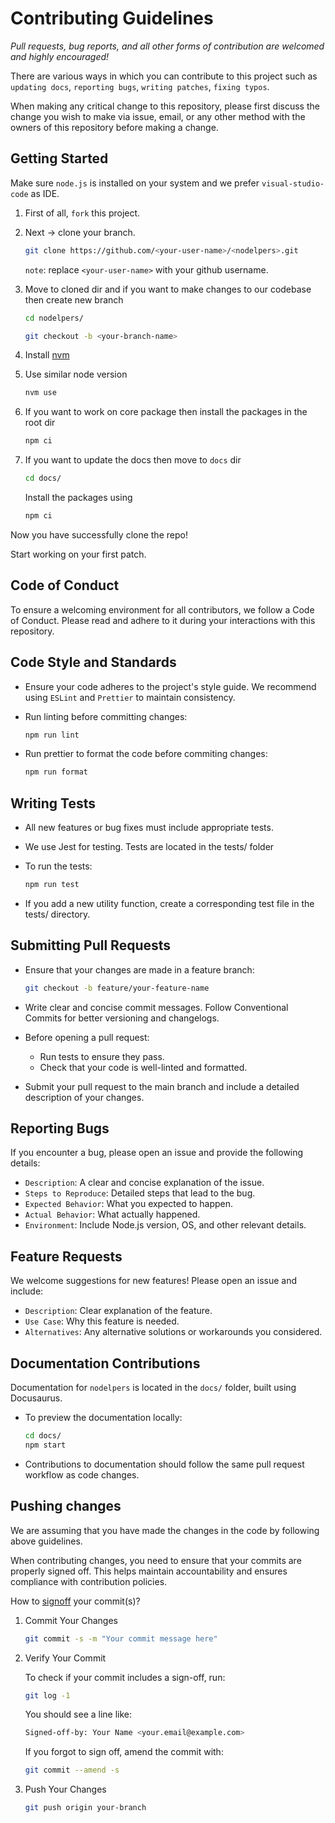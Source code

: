 # Contributing Guidelines

_Pull requests, bug reports, and all other forms of contribution are welcomed and highly encouraged!_

There are various ways in which you can contribute to this project such as `updating docs`, `reporting bugs`, `writing patches`, `fixing typos`.

When making any critical change to this repository, please first discuss the change you wish to make via issue, email, or any other method with the owners of this repository before making a change.

## Getting Started

Make sure `node.js` is installed on your system and we prefer `visual-studio-code` as IDE.

1. First of all, `fork` this project.
2. Next -> clone your branch.

   ```bash
   git clone https://github.com/<your-user-name>/<nodelpers>.git
   ```

   `note`: replace `<your-user-name>` with your github username.

3. Move to cloned dir and if you want to make changes to our codebase then create new branch

   ```bash
   cd nodelpers/

   git checkout -b <your-branch-name>
   ```

4. Install [nvm](https://github.com/nvm-sh/nvm?tab=readme-ov-file#install--update-script)

5. Use similar node version

   ```bash
   nvm use
   ```

6. If you want to work on core package then install the packages in the root dir

   ```bash
   npm ci
   ```

7. If you want to update the docs then move to `docs` dir

   ```bash
   cd docs/
   ```

   Install the packages using

   ```bash
   npm ci
   ```

Now you have successfully clone the repo!

Start working on your first patch.

## Code of Conduct

To ensure a welcoming environment for all contributors, we follow a Code of Conduct. Please read and adhere to it during your interactions with this repository.

## Code Style and Standards

- Ensure your code adheres to the project's style guide. We recommend using `ESLint` and `Prettier` to maintain consistency.
- Run linting before committing changes:

  ```bash
  npm run lint
  ```

- Run prettier to format the code before commiting changes:

  ```bash
  npm run format
  ```

## Writing Tests

- All new features or bug fixes must include appropriate tests.
- We use Jest for testing. Tests are located in the tests/ folder
- To run the tests:

  ```bash
  npm run test
  ```

- If you add a new utility function, create a corresponding test file in the tests/ directory.

## Submitting Pull Requests

- Ensure that your changes are made in a feature branch:

  ```bash
  git checkout -b feature/your-feature-name
  ```

- Write clear and concise commit messages. Follow Conventional Commits for better versioning and changelogs.
- Before opening a pull request:
  - Run tests to ensure they pass.
  - Check that your code is well-linted and formatted.
- Submit your pull request to the main branch and include a detailed description of your changes.

## Reporting Bugs

If you encounter a bug, please open an issue and provide the following details:

- `Description`: A clear and concise explanation of the issue.
- `Steps to Reproduce`: Detailed steps that lead to the bug.
- `Expected Behavior`: What you expected to happen.
- `Actual Behavior`: What actually happened.
- `Environment`: Include Node.js version, OS, and other relevant details.

## Feature Requests

We welcome suggestions for new features! Please open an issue and include:

- `Description`: Clear explanation of the feature.
- `Use Case`: Why this feature is needed.
- `Alternatives`: Any alternative solutions or workarounds you considered.

## Documentation Contributions

Documentation for `nodelpers` is located in the `docs/` folder, built using Docusaurus.

- To preview the documentation locally:

  ```bash
  cd docs/
  npm start
  ```

- Contributions to documentation should follow the same pull request workflow as code changes.

## Pushing changes

We are assuming that you have made the changes in the code by following above guidelines.

When contributing changes, you need to ensure that your commits are properly signed off. This helps maintain accountability and ensures compliance with contribution policies.

How to [signoff](https://git-scm.com/docs/git-commit#Documentation/git-commit.txt--s) your commit(s)?

1. Commit Your Changes

   ```bash
   git commit -s -m "Your commit message here"
   ```

2. Verify Your Commit

   To check if your commit includes a sign-off, run:

   ```bash
   git log -1
   ```

   You should see a line like:

   ```bash
   Signed-off-by: Your Name <your.email@example.com>
   ```

   If you forgot to sign off, amend the commit with:

   ```bash
   git commit --amend -s
   ```

3. Push Your Changes

   ```bash
   git push origin your-branch
   ```
